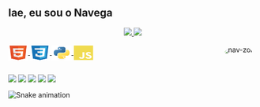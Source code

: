 ## Iae, eu sou o Navega

<div align="center">
  <a href="https://github.com/navxga">
  <img height="180em" src="https://github-readme-stats.vercel.app/api?username=navxga&show_icons=true&theme=aura&include_all_commits=true&count_private=true"/>
  <img height="180em" src="https://github-readme-stats.vercel.app/api/top-langs/?username=navxga&layout=compact&langs_count=7&theme=aura"/>
</div>

<div style="display: inline_block"><br>
  <img align="center" alt="nav-html" height="30" width="40" src="https://raw.githubusercontent.com/devicons/devicon/master/icons/html5/html5-original.svg">
  <img align="center" alt="nav-css" height="30" width="40" src="https://raw.githubusercontent.com/devicons/devicon/master/icons/css3/css3-original.svg">
  <img align="center" alt="nav-python" height="30" width="40" src="https://raw.githubusercontent.com/devicons/devicon/master/icons/python/python-original.svg">
  <img align="center" alt="nav-js" height="30" width="40" src="https://raw.githubusercontent.com/devicons/devicon/master/icons/javascript/javascript-plain.svg">
  <img align="right" alt="nav-zoro" height="150" style="border-radius:50px;" src="https://c.tenor.com/re-mTjTLwIoAAAAM/zoro.gif">
</div>
  
##
  
<div> 
  <a href="https://twitter.com/navntc" target="_blank"><img src="https://img.shields.io/badge/Twitter-1DA1F2?style=for-the-badge&logo=twitter&logoColor=white" target="_blank"></a>
  <a href="https://instagram.com/navxga" target="_blank"><img src="https://img.shields.io/badge/-Instagram-%23E4405F?style=for-the-badge&logo=instagram&logoColor=white" target="_blank"></a>
 <a href="https://discord.gg/PsYJDUf5KE" target="_blank"><img src="https://img.shields.io/badge/Discord-7289DA?style=for-the-badge&logo=discord&logoColor=white" target="_blank"></a> 
  <a href = "mailto:lyannavegadev@gmail.com"><img src="https://img.shields.io/badge/-Gmail-%23333?style=for-the-badge&logo=gmail&logoColor=white" target="_blank"></a>
  <a href="https://www.linkedin.com/in/lyan-navega-32243721b/" target="_blank"><img src="https://img.shields.io/badge/-LinkedIn-%230077B5?style=for-the-badge&logo=linkedin&logoColor=white" target="_blank"></a> 
 
  ![Snake animation](https://github.com/navxga/blob/output/github-contribution-grid-snake.svg)
 
</div>
